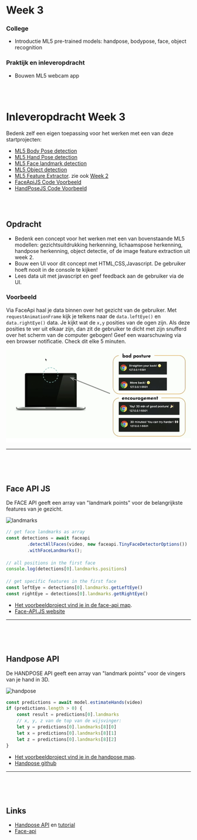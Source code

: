 # Week 3

### College
- Introductie ML5 pre-trained models: handpose, bodypose, face, object recognition
### Praktijk en inleveropdracht
- Bouwen ML5 webcam app

<br>
<br>

# Inleveropdracht Week 3

Bedenk zelf een eigen toepassing voor het werken met een van deze startprojecten:

- [ML5 Body Pose detection](https://learn.ml5js.org/#/reference/posenet)
- [ML5 Hand Pose detection](https://learn.ml5js.org/#/reference/handpose)
- [ML5 Face landmark detection](https://learn.ml5js.org/#/reference/face-api)
- [ML5 Object detection](https://learn.ml5js.org/#/reference/object-detector)
- [ML5 Feature Extractor](https://learn.ml5js.org/#/reference/feature-extractor). zie ook [Week 2](https://github.com/HR-CMGT/PRG08-2021-2022/tree/main/week2)
- [FaceApiJS Code Voorbeeld](#face)
- [HandPoseJS Code Voorbeeld](#hand)

<br>
<br>

## Opdracht

- Bedenk een concept voor het werken met een van bovenstaande ML5 modellen: gezichtsuitdrukking herkenning, lichaamspose herkenning, handpose herkenning, object detectie, of de image feature extraction uit week 2.
- Bouw een UI voor dit concept met HTML,CSS,Javascript. De gebruiker hoeft nooit in de console te kijken!
- Lees data uit met javascript en geef feedback aan de gebruiker via de UI.

### Voorbeeld

Via FaceApi haal je data binnen over het gezicht van de gebruiker. Met `requestAnimationFrame` kijk je telkens naar de `data.leftEye()` en `data.rightEye()` data. Je kijkt wat de `x,y` posities van de ogen zijn. Als deze posities te ver uit elkaar zijn, dan zit de gebruiker te dicht met zijn snufferd over het scherm van de computer gebogen! Geef een waarschuwing via een browser notificatie. Check dit elke 5 minuten.

![posture](../images/posture.png)

---

<br>
<br>
<br>

## <a name="face"></a> Face API JS


De FACE API geeft een array van "landmark points" voor de belangrijkste features van je gezicht.

![landmarks](../images/landmarks.png)

```javascript
// get face landmarks as array
const detections = await faceapi
        .detectAllFaces(video, new faceapi.TinyFaceDetectorOptions())
        .withFaceLandmarks();

// all positions in the first face
console.log(detections[0].landmarks.positions)        

// get specific features in the first face
const leftEye = detections[0].landmarks.getLeftEye()
const rightEye = detections[0].landmarks.getRightEye()
```

- [Het voorbeeldproject vind je in de face-api map](./face-api).
- [Face-API.JS website](https://justadudewhohacks.github.io/face-api.js/docs/index.html)

---
<br>
<br>
<br>

## <a name="hand"></a> Handpose API

De HANDPOSE API geeft een array van "landmark points" voor de vingers van je hand in 3D.

![handpose](../images/handpose.png)

```javascript
const predictions = await model.estimateHands(video)
if (predictions.length > 0) {
    const result = predictions[0].landmarks
    // x, y, z van de top van de wijsvinger:
    let y = predictions[0].landmarks[8][0]
    let x = predictions[0].landmarks[8][1]
    let z = predictions[0].landmarks[8][2]
}
```

- [Het voorbeeldproject vind je in de handpose map](./handpose).
- [Handpose github](https://github.com/tensorflow/tfjs-models/tree/master/handpose)

---

<br>
<br>
<br>



## Links

- [Handpose API](https://github.com/tensorflow/tfjs-models/tree/master/handpose) en [tutorial](https://handsondeeplearning.com/a-quick-example-using-tensorflow-js-handpose-model/)
- [Face-api](https://github.com/justadudewhohacks/face-api.js/) 

<br>
